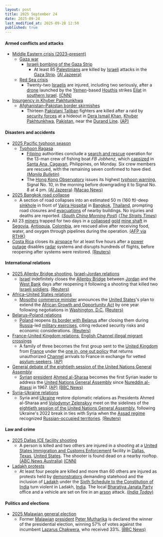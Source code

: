 ```yaml
---
layout: post
title: 2025 September 24
date: 2025-09-24
last_modified_at: 2025-09-28 12:50
published: true
---
```



#### Armed conflicts and attacks

* [Middle Eastern crisis (2023–present)](https://en.wikipedia.org/wiki/Middle_Eastern_crisis_%282023%E2%80%93present%29 "Middle Eastern crisis (2023–present)")
  * [Gaza war](https://en.wikipedia.org/wiki/Gaza_war "Gaza war")
    * [Israeli bombing of the Gaza Strip](https://en.wikipedia.org/wiki/Israeli_bombing_of_the_Gaza_Strip "Israeli bombing of the Gaza Strip")
      * At least 85 [Palestinians](https://en.wikipedia.org/wiki/Palestinians "Palestinians") are killed by [Israeli](https://en.wikipedia.org/wiki/Israel_Defense_Forces "Israel Defense Forces") attacks in the [Gaza Strip](https://en.wikipedia.org/wiki/Gaza_Strip "Gaza Strip"). [(Al Jazeera)](https://www.aljazeera.com/news/liveblog/2025/9/24/live-israel-kills-dozens-of-palestinians-in-attacks-on-war-devastated-gaza)
  * [Red Sea crisis](https://en.wikipedia.org/wiki/Red_Sea_crisis "Red Sea crisis")
    * Twenty-two [Israelis](https://en.wikipedia.org/wiki/Israelis "Israelis") are injured, including two seriously, after a [drone](https://en.wikipedia.org/wiki/Drone_warfare "Drone warfare") launched by the [Yemen](https://en.wikipedia.org/wiki/Yemen "Yemen")-based [Houthis](https://en.wikipedia.org/wiki/Houthis "Houthis") strikes [Eilat](https://en.wikipedia.org/wiki/Eilat "Eilat") in [southern Israel](https://en.wikipedia.org/wiki/Southern_District_%28Israel%29 "Southern District (Israel)"). [(CNN)](https://www.cnn.com/2025/09/24/world/yemen-drone-attack-eilat-intl-latam)
* [Insurgency in Khyber Pakhtunkhwa](https://en.wikipedia.org/wiki/Insurgency_in_Khyber_Pakhtunkhwa "Insurgency in Khyber Pakhtunkhwa")
  * [Afghanistan–Pakistan border skirmishes](https://en.wikipedia.org/wiki/Afghanistan%E2%80%93Pakistan_border_skirmishes "Afghanistan–Pakistan border skirmishes")
    * Thirteen [Pakistani Taliban](https://en.wikipedia.org/wiki/Pakistani_Taliban "Pakistani Taliban") fighters are killed after a raid by [security forces](https://en.wikipedia.org/wiki/Pakistan_Armed_Forces "Pakistan Armed Forces") at a hideout in [Dera Ismail Khan](https://en.wikipedia.org/wiki/Dera_Ismail_Khan "Dera Ismail Khan"), [Khyber Pakhtunkhwa](https://en.wikipedia.org/wiki/Khyber_Pakhtunkhwa "Khyber Pakhtunkhwa"), [Pakistan](https://en.wikipedia.org/wiki/Pakistan "Pakistan"), near the [Durand Line](https://en.wikipedia.org/wiki/Durand_Line "Durand Line"). [(AP)](https://apnews.com/article/pakistan-security-raid-killed-pakistani-taliban-northwest-a75ecb146d5ecc406e5c42deaaa852fb)

#### Disasters and accidents

* [2025 Pacific typhoon season](https://en.wikipedia.org/wiki/2025_Pacific_typhoon_season "2025 Pacific typhoon season")
  * [Typhoon Ragasa](https://en.wikipedia.org/wiki/Typhoon_Ragasa "Typhoon Ragasa")
    * [Filipino](https://en.wikipedia.org/wiki/Philippines "Philippines") authorities conclude a [search and rescue](https://en.wikipedia.org/wiki/Search_and_rescue "Search and rescue") operation for the 13-man crew of fishing boat *FB Jobhenz*, which [capsized](https://en.wikipedia.org/wiki/Capsizing "Capsizing") in [Santa Ana, Cagayan](https://en.wikipedia.org/wiki/Santa_Ana%2C_Cagayan "Santa Ana, Cagayan"), Philippines, on Monday. Six crew members are rescued, with the remaining seven confirmed to have died. [(*Manila Bulletin*)](https://mb.com.ph/2025/09/24/7-dead-from-capsized-fishing-boat)
    * The [Hong Kong Observatory](https://en.wikipedia.org/wiki/Hong_Kong_Observatory "Hong Kong Observatory") issues its highest [typhoon warning](https://en.wikipedia.org/wiki/Hong_Kong_tropical_cyclone_warning_signals "Hong Kong tropical cyclone warning signals"), Signal No. 10, in the morning before downgrading it to Signal No. 8 at 4 pm. [(Al Jazeera)](https://www.aljazeera.com/news/2025/9/24/super-typhoon-ragasa-kills-14-in-taiwan) [(Macao News)](https://macaonews.org/news/city/super-typhoon-ragasa-macau-impact/)
* [2025 Bangkok road collapse](https://en.wikipedia.org/wiki/2025_Bangkok_road_collapse "2025 Bangkok road collapse")
  * A section of road collapses into an estimated 50 m (160 ft)-deep [sinkhole](https://en.wikipedia.org/wiki/Sinkhole "Sinkhole") in front of [Vajira Hospital](https://en.wikipedia.org/wiki/Vajira_Hospital "Vajira Hospital") in [Bangkok](https://en.wikipedia.org/wiki/Bangkok "Bangkok"), [Thailand](https://en.wikipedia.org/wiki/Thailand "Thailand"), prompting road closures and [evacuations](https://en.wikipedia.org/wiki/Emergency_evacuation "Emergency evacuation") of nearby buildings. No injuries and deaths are reported. [(*South China Morning Post*)](https://www.scmp.com/week-asia/health-environment/article/3326618/massive-sinkhole-swallows-cars-pedestrian-crossing-near-bangkok-hospital) [(*The Straits Times*)](https://www.straitstimes.com/asia/se-asia/road-collapses-near-bangkoks-chao-phraya-river-no-injuries-reported-so-far)
* All 23 [miners](https://en.wikipedia.org/wiki/Mineral_industry_of_Colombia "Mineral industry of Colombia") trapped for two days in a [collapsed](https://en.wikipedia.org/wiki/Mining_accident "Mining accident") [gold](https://en.wikipedia.org/wiki/Gold_mining "Gold mining") [mine shaft](https://en.wikipedia.org/wiki/Mine_shaft "Mine shaft") in [Segovia](https://en.wikipedia.org/wiki/Segovia%2C_Antioquia "Segovia, Antioquia"), [Antioquia](https://en.wikipedia.org/wiki/Antioquia_Department "Antioquia Department"), [Colombia](https://en.wikipedia.org/wiki/Colombia "Colombia"), are rescued alive after receiving food, water, and oxygen through pipelines during the operation. [(AFP via RTHK)](https://gbcode.rthk.hk/TuniS/news.rthk.hk/rthk/en/component/k2/1824590-20250925.htm?spTabChangeable=0)
* [Costa Rica](https://en.wikipedia.org/wiki/Costa_Rica "Costa Rica") closes its [airspace](https://en.wikipedia.org/wiki/Airspace "Airspace") for at least five hours after a [power outage](https://en.wikipedia.org/wiki/Power_outage "Power outage") disables [radar](https://en.wikipedia.org/wiki/Radar "Radar") systems and disrupts hundreds of flights, before reopening after systems were restored. [(Reuters)](https://www.reuters.com/world/americas/costa-rica-closes-airspace-temporarily-suspends-flights-after-power-malfunction-2025-09-24/)

#### International relations

* [2025 Allenby Bridge shooting](https://en.wikipedia.org/wiki/2025_Allenby_Bridge_shooting "2025 Allenby Bridge shooting"), [Israel–Jordan relations](https://en.wikipedia.org/wiki/Israel%E2%80%93Jordan_relations "Israel–Jordan relations")
  * [Israel](https://en.wikipedia.org/wiki/Israel "Israel") indefinitely closes the [Allenby Bridge](https://en.wikipedia.org/wiki/Allenby_Bridge "Allenby Bridge") between [Jordan](https://en.wikipedia.org/wiki/Jordan "Jordan") and the [West Bank](https://en.wikipedia.org/wiki/West_Bank "West Bank") days after reopening it following a shooting that killed two [Israeli soldiers](https://en.wikipedia.org/wiki/Israel_Defence_Forces "Israel Defence Forces"). [(Reuters)](https://www.reuters.com/world/middle-east/israel-close-allenby-crossing-wednesday-until-further-notice-palestinian-border-2025-09-23/)
* [Africa–United States relations](https://en.wikipedia.org/wiki/Africa%E2%80%93United_States_relations "Africa–United States relations")
  * [Mosotho](https://en.wikipedia.org/wiki/Lesotho "Lesotho") [commerce minister](https://en.wikipedia.org/wiki/Commerce_minister "Commerce minister") announces the [United States](https://en.wikipedia.org/wiki/United_States "United States")'s plan to extend the [African Growth and Opportunity Act](https://en.wikipedia.org/wiki/African_Growth_and_Opportunity_Act "African Growth and Opportunity Act") by one year following negotiations in [Washington, D.C.](https://en.wikipedia.org/wiki/Washington%2C_D.C. "Washington, D.C.") [(Reuters)](https://www.reuters.com/world/africa/lesotho-says-us-plans-extend-africa-trade-deal-by-year-2025-09-24/)
* [Belarus–Poland relations](https://en.wikipedia.org/wiki/Belarus%E2%80%93Poland_relations "Belarus–Poland relations")
  * [Poland](https://en.wikipedia.org/wiki/Poland "Poland") reopens [its border with Belarus](https://en.wikipedia.org/wiki/Belarus%E2%80%93Poland_border "Belarus–Poland border") after closing them during [Russia](https://en.wikipedia.org/wiki/Russia "Russia")-led [military exercises](https://en.wikipedia.org/wiki/Zapad_2025 "Zapad 2025"), citing reduced security risks and economic considerations. [(Reuters)](https://www.reuters.com/world/poland-reopen-border-crossings-with-belarus-pm-says-2025-09-23/)
* [France–United Kingdom relations](https://en.wikipedia.org/wiki/France%E2%80%93United_Kingdom_relations "France–United Kingdom relations"), [English Channel illegal migrant crossings](https://en.wikipedia.org/wiki/English_Channel_illegal_migrant_crossings_%282018%E2%80%93present%29 "English Channel illegal migrant crossings (2018–present)")
  * A family of three becomes the first group sent to the [United Kingdom](https://en.wikipedia.org/wiki/United_Kingdom "United Kingdom") from [France](https://en.wikipedia.org/wiki/France "France") under the [one in, one out policy](https://en.wikipedia.org/wiki/United_Kingdom%E2%80%93France_one_in%2C_one_out_plan "United Kingdom–France one in, one out plan") that returns unauthorized [Channel](https://en.wikipedia.org/wiki/English_Channel "English Channel") arrivals to France in exchange for vetted [asylum-seekers](https://en.wikipedia.org/wiki/Asylum_seeker "Asylum seeker"). [(AP)](https://apnews.com/article/britain-france-migrants-small-boats-31b08e97fe22be4bf46fd3722f100343)
* [General debate of the eightieth session of the United Nations General Assembly](https://en.wikipedia.org/wiki/General_debate_of_the_eightieth_session_of_the_United_Nations_General_Assembly "General debate of the eightieth session of the United Nations General Assembly")
  * [Syrian](https://en.wikipedia.org/wiki/Syria "Syria") [president](https://en.wikipedia.org/wiki/President_of_Syria "President of Syria") [Ahmed al-Sharaa](https://en.wikipedia.org/wiki/Ahmed_al-Sharaa "Ahmed al-Sharaa") becomes the first Syrian leader to address the [United Nations General Assembly](https://en.wikipedia.org/wiki/United_Nations_General_Assembly "United Nations General Assembly") since [Nureddin al-Atassi](https://en.wikipedia.org/wiki/Nureddin_al-Atassi "Nureddin al-Atassi") in 1967. [(AP)](https://apnews.com/article/syria-united-nations-unga-c0471a2f7faece79fe15793fb0466501) [(BBC News)](https://www.bbc.com/news/videos/cjw7yy5l37no)
* [Syria–Ukraine relations](https://en.wikipedia.org/wiki/Syria%E2%80%93Ukraine_relations "Syria–Ukraine relations")
  * Syria and [Ukraine](https://en.wikipedia.org/wiki/Ukraine "Ukraine") restore diplomatic relations as Presidents Ahmed al-Sharaa and [Volodymyr Zelenskyy](https://en.wikipedia.org/wiki/Volodymyr_Zelenskyy "Volodymyr Zelenskyy") meet on the sidelines of the [eightieth session of the United Nations General Assembly](https://en.wikipedia.org/wiki/Eightieth_session_of_the_United_Nations_General_Assembly "Eightieth session of the United Nations General Assembly"), following Ukraine's 2022 break in ties with Syria when the [Assad regime](https://en.wikipedia.org/wiki/Presidency_of_Bashar_al-Assad "Presidency of Bashar al-Assad") recognized [Russian-occupied territories](https://en.wikipedia.org/wiki/Russian-occupied_territories_of_Ukraine "Russian-occupied territories of Ukraine"). [(Reuters)](https://www.reuters.com/world/europe/ukraine-restores-diplomatic-ties-with-syria-zelenskiy-says-2025-09-24/)

#### Law and crime

* [2025 Dallas ICE facility shooting](https://en.wikipedia.org/wiki/2025_Dallas_ICE_facility_shooting "2025 Dallas ICE facility shooting")
  * A person is killed and two others are injured in a shooting at a [United States Immigration and Customs Enforcement](https://en.wikipedia.org/wiki/United_States_Immigration_and_Customs_Enforcement "United States Immigration and Customs Enforcement") facility in [Dallas](https://en.wikipedia.org/wiki/Dallas "Dallas"), [Texas](https://en.wikipedia.org/wiki/Texas "Texas"), [United States](https://en.wikipedia.org/wiki/United_States "United States"). The shooter is found dead on a nearby rooftop. [(ABC News Australia)](https://www.abc.net.au/news/2025-09-25/-targeted-shooting-at-dallas-immigration-centre/105815636) [(CNN)](https://edition.cnn.com/us/live-news/ice-facility-dallas-shooting-09-24-25)
* [Ladakh protests](https://en.wikipedia.org/wiki/Ladakh_protests "Ladakh protests")
  * At least four people are killed and more than 60 others are injured as protests held by [demonstrators](https://en.wikipedia.org/wiki/Political_demonstration "Political demonstration") demanding statehood and the inclusion of [Ladakh](https://en.wikipedia.org/wiki/Ladakh "Ladakh") under the [Sixth Schedule to the Constitution of India](https://en.wikipedia.org/wiki/Sixth_Schedule_to_the_Constitution_of_India "Sixth Schedule to the Constitution of India") turn violent in Ladakh, [India](https://en.wikipedia.org/wiki/India "India"). The local [Bharatiya Janata Party](https://en.wikipedia.org/wiki/Bharatiya_Janata_Party "Bharatiya Janata Party") office and a vehicle are set on fire in an [arson](https://en.wikipedia.org/wiki/Arson "Arson") attack. [(*India Today*)](https://www.indiatoday.in/india/story/protests-demanding-statehood-for-ladakh-turn-violent-bjp-office-vehicle-torched-2792622-2025-09-24)

#### Politics and elections

* [2025 Malawian general election](https://en.wikipedia.org/wiki/2025_Malawian_general_election "2025 Malawian general election")
  * Former [Malawian](https://en.wikipedia.org/wiki/Malawi "Malawi") [president](https://en.wikipedia.org/wiki/President_of_Malawi "President of Malawi") [Peter Mutharika](https://en.wikipedia.org/wiki/Peter_Mutharika "Peter Mutharika") is declared the winner of the presidential election, winning 57% of votes against the incumbent [Lazarus Chakwera](https://en.wikipedia.org/wiki/Lazarus_Chakwera "Lazarus Chakwera"), who received 33%. [(BBC News)](https://www.bbc.com/news/live/cp3wdzdwzlkt)

